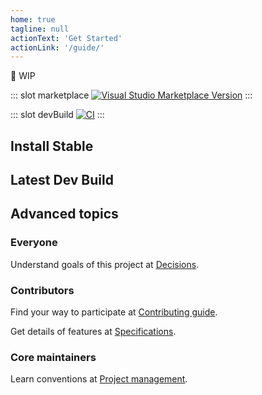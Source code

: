 ```yaml
---
home: true
tagline: null
actionText: 'Get Started'
actionLink: '/guide/'
---
```


<!-- markdownlint-disable-file MD041 -->

🚧 WIP

<!-- #region: Markdown Slots -->

::: slot marketplace
[![Visual Studio Marketplace Version](https://img.shields.io/visual-studio-marketplace/v/yzhang.markdown-all-in-one?label=Visual%20Studio%20Marketplace&logo=visual-studio-code)](https://marketplace.visualstudio.com/items?itemName=yzhang.markdown-all-in-one)
:::

::: slot devBuild
[![CI](https://github.com/yzhang-gh/vscode-markdown/workflows/CI/badge.svg?event=push)](https://github.com/yzhang-gh/vscode-markdown/actions?query=workflow%3ACI+event%3Apush+is%3Asuccess)
:::

<!-- #endregion: Markdown Slots -->

<!-- #region: Download -->

<!-- markdownlint-disable MD033 -->

<div class="features">
  <div class="feature">
    <h2>Install Stable</h2>
    <Content slot-key="marketplace"/>
  </div>
  <div class="feature">
    <h2>Latest Dev Build</h2>
    <Content slot-key="devBuild"/>
  </div>
</div>

<!-- markdownlint-enable MD033 -->

<!-- #endregion: Download -->

## Advanced topics

### Everyone

Understand goals of this project at [Decisions](/decisions/).

### Contributors

Find your way to participate at [Contributing guide](/contributing/).

Get details of features at [Specifications](/specs/).

### Core maintainers

Learn conventions at [Project management](/project-management/).

